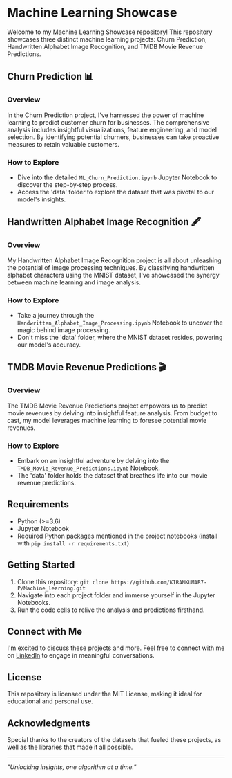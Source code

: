 # Machine Learning Showcase

Welcome to my Machine Learning Showcase repository! This repository showcases three distinct machine learning projects: Churn Prediction, Handwritten Alphabet Image Recognition, and TMDB Movie Revenue Predictions.

## Churn Prediction 📊

### Overview

In the Churn Prediction project, I've harnessed the power of machine learning to predict customer churn for businesses. The comprehensive analysis includes insightful visualizations, feature engineering, and model selection. By identifying potential churners, businesses can take proactive measures to retain valuable customers.

### How to Explore

- Dive into the detailed `ML_Churn_Prediction.ipynb` Jupyter Notebook to discover the step-by-step process.
- Access the 'data' folder to explore the dataset that was pivotal to our model's insights.

## Handwritten Alphabet Image Recognition 🖋️

### Overview

My Handwritten Alphabet Image Recognition project is all about unleashing the potential of image processing techniques. By classifying handwritten alphabet characters using the MNIST dataset, I've showcased the synergy between machine learning and image analysis.

### How to Explore

- Take a journey through the `Handwritten_Alphabet_Image_Processing.ipynb` Notebook to uncover the magic behind image processing.
- Don't miss the 'data' folder, where the MNIST dataset resides, powering our model's accuracy.

## TMDB Movie Revenue Predictions 🎬

### Overview

The TMDB Movie Revenue Predictions project empowers us to predict movie revenues by delving into insightful feature analysis. From budget to cast, my model leverages machine learning to foresee potential movie revenues.

### How to Explore

- Embark on an insightful adventure by delving into the `TMDB_Movie_Revenue_Predictions.ipynb` Notebook.
- The 'data' folder holds the dataset that breathes life into our movie revenue predictions.

## Requirements

- Python (>=3.6)
- Jupyter Notebook
- Required Python packages mentioned in the project notebooks (install with `pip install -r requirements.txt`)

## Getting Started

1. Clone this repository: `git clone https://github.com/KIRANKUMAR7-P/Machine_learning.git`
2. Navigate into each project folder and immerse yourself in the Jupyter Notebooks.
3. Run the code cells to relive the analysis and predictions firsthand.

## Connect with Me

I'm excited to discuss these projects and more. Feel free to connect with me on [LinkedIn](https://www.linkedin.com/in/kirankumar-1798p)  to engage in meaningful conversations.

## License

This repository is licensed under the MIT License, making it ideal for educational and personal use.

## Acknowledgments

Special thanks to the creators of the datasets that fueled these projects, as well as the libraries that made it all possible.

---

_"Unlocking insights, one algorithm at a time."_

